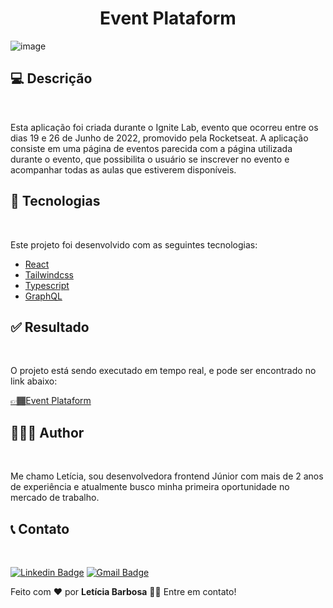 <h1 align="center">Event Plataform</h1>


![image](https://user-images.githubusercontent.com/78429537/176793597-f1a91255-9046-43fa-9c98-00edf0026c24.png)

<h2>💻 Descrição</h2>
<br style="border: 1px solid #F0F0F0" /> 
<p>Esta aplicação foi criada durante o Ignite Lab, evento que ocorreu entre os dias 19 e 26 de Junho de 2022, promovido pela Rocketseat. A aplicação consiste em uma página de eventos parecida com a página utilizada durante o evento, que possibilita o usuário se inscrever no evento e acompanhar todas as aulas que estiverem disponíveis.</p>

<h2>🚀 Tecnologias</h2>
<br style="border: 1px solid #F0F0F0" /> 

<span>Este projeto foi desenvolvido com as seguintes tecnologias:</span>
- <a href="https://pt-br.reactjs.org/">React</a>
- <a href="https://tailwindcss.com/">Tailwindcss</a>
- <a href="https://www.typescriptlang.org/docs/">Typescript</a>
- <a href="https://graphql.org/learn/">GraphQL</a>

<h2>✅ Resultado</h2>
<br style="border: 1px solid #F0F0F0" /> 

<span>O projeto está sendo executado em tempo real, e pode ser encontrado no link abaixo:</span>
<p><a href="https://event-plataform-sage.vercel.app/">👉🏾Event Plataform</a></p>

<h2>👩🏽‍💻 Author</h2>
<br style="border: 1px solid #F0F0F0" /> 
<p>Me chamo Letícia, sou desenvolvedora frontend Júnior com mais de 2 anos de experiência e atualmente busco minha primeira oportunidade no mercado de trabalho.</p>

<h2>📞 Contato</h2>
<br style="border: 1px solid #F0F0F0" /> 

[![Linkedin Badge](https://img.shields.io/badge/-Letícia-blue?style=flat-square&logo=Linkedin&logoColor=white&link=https://www.linkedin.com/in/leticia-pbs/)](https://www.linkedin.com/in/leticia-pbs/) 
[![Gmail Badge](https://img.shields.io/badge/-leticiapbs408@gmail.com-c14438?style=flat-square&logo=Gmail&logoColor=white&link=mailto:leticiapbs408@gmail.com)](mailto:leticiapbs408@gmail.com)

Feito com ❤️ por <strong>Letícia Barbosa</strong> 👋🏽 Entre em contato!



